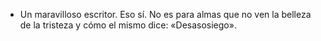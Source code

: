 - Un maravilloso escritor. Eso sí. No es para almas que no ven la belleza de la tristeza y cómo el mismo dice: «Desasosiego».